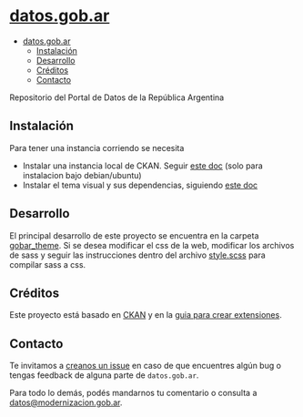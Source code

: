 # [datos.gob.ar](http://datos.gob.ar/)

<!-- START doctoc generated TOC please keep comment here to allow auto update -->
<!-- DON'T EDIT THIS SECTION, INSTEAD RE-RUN doctoc TO UPDATE -->

- [datos.gob.ar](#datosgobar)
  - [Instalación](#instalaci%C3%B3n)
  - [Desarrollo](#desarrollo)
  - [Créditos](#cr%C3%A9ditos)
  - [Contacto](#contacto)

<!-- END doctoc generated TOC please keep comment here to allow auto update -->

Repositorio del Portal de Datos de la República Argentina

## Instalación

Para tener una instancia corriendo se necesita
* Instalar una instancia local de CKAN. Seguir [este doc](./docs/01_instalacion_dev.md) (solo para instalacion bajo debian/ubuntu)
* Instalar el tema visual y sus dependencias, siguiendo [este doc](./docs/03_instalacion_tema_visual.md)

## Desarrollo

El principal desarrollo de este proyecto se encuentra en la carpeta [gobar_theme](./ckanext/gobar_theme).
Si se desea modificar el css de la web, modificar los archivos de sass y seguir las instrucciones dentro del archivo [style.scss](./ckanext/gobar_theme/styles/sass/style.scss) para compilar sass a css.

## Créditos

Este proyecto está basado en [CKAN](https://github.com/ckan/ckan) y en la [guia para crear extensiones](http://docs.ckan.org/en/latest/extensions/tutorial.html).

## Contacto

Te invitamos a [creanos un issue](https://github.com/datosgobar/datos.gob.ar/issues/new?title=Encontre%20un%20bug%20en%20datos.gob.ar) en caso de que encuentres algún bug o tengas feedback de alguna parte de `datos.gob.ar`.

Para todo lo demás, podés mandarnos tu comentario o consulta a [datos@modernizacion.gob.ar](mailto:datos@modernizacion.gob.ar).
